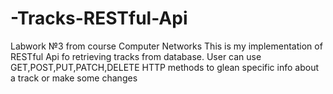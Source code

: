 # -Tracks-RESTful-Api
Labwork №3 from course Computer Networks
This is my implementation of RESTful Api fo retrieving tracks from database.
User can use GET,POST,PUT,PATCH,DELETE HTTP methods to glean specific info about
a track or make some changes
